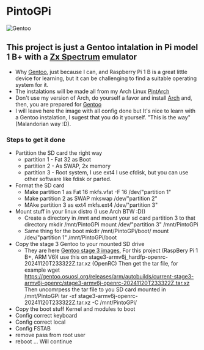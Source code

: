 # PintoGPi
![Gentoo](https://assets.gentoo.org/tyrian/v1/site-logo.svg "Gentoo")

## This project is just a Gentoo intalation in Pi model 1 B+ with a [Zx Spectrum](https://en.wikipedia.org/wiki/ZX_Spectrum) emulator
- Why [Gentoo](https://www.gentoo.org), just because I can, and Raspberry Pi 1 B is a great little device for learning, but it can be challenging to find a suitable operating system for it.
- The instalations will be made all from  my Arch Linux [PintArch](https://github.com/dpnpinto/PintArch)
- Don't use my version of Arch, do yourself a favor and install [Arch](https://archlinux.org) and, then, you are prepared for [Gentoo](https://www.gentoo.org)
- I will leave here the image with all config done but It's nice to learn with a Gentoo instalation, I sugest that you do it yourself. "This is the way" (Malandorian way :D). 

### Steps to get it done

- Partition the SD card the right way
   - partition 1 - Fat 32 as Boot
   - partition 2 - As SWAP, 2x memory
   - partition 3 - Root system, I use ext4
I use cfdisk, but you can use other software like fdisk or parted. 
- Format the SD card
   - Make partition 1 as Fat 16
     mkfs.vfat -F 16 /dev/"partition 1"
   - Make partition 2 as SWAP
     mkswap /dev/"partition 2"
   - MAke partition 3 as ext4
     mkfs.ext4 /dev/"partition 3"
- Mount stuff in your linux distro (I use Arch BTW :D))
   - Create a directory in /mnt and mount your sd card partition 3 to that directory
     mkdir /mnt/PintoGPi
     mount /dev/"partition 3" /mnt/PintoGPi
   - Same thing for the boot
     mkdir /mnt/PintoGPi/boot/
     mount /dev/"partition 1" /mnt/PintoGPi/boot
- Copy the stage 3 Gentoo to your mounted SD drive
   - They are here [Gentoo stage 3 images](https://gentoo.osuosl.org/releases/arm/autobuilds/),
    For this project (RaspBery Pi 1 B+, ARM V6)I use this on stage3-armv6j_hardfp-openrc-20241120T233322Z.tar.xz (OpenRC)
    Then get the tar file, for example wget https://gentoo.osuosl.org/releases/arm/autobuilds/current-stage3-armv6j-openrc/stage3-armv6j-openrc-20241120T233322Z.tar.xz
    Then uncomrpess the tar file to you SD card mounted in /mnt/PintoGPi tar -xf stage3-armv6j-openrc-20241120T233322Z.tar.xz -C /mnt/PintoGPi/
- Copy the boot stuff Kernel and modules to boot
- Config correct keyboard
- Config correct local
- Config FSTAB
- remove pass from root user
- reboot
... Will continue
